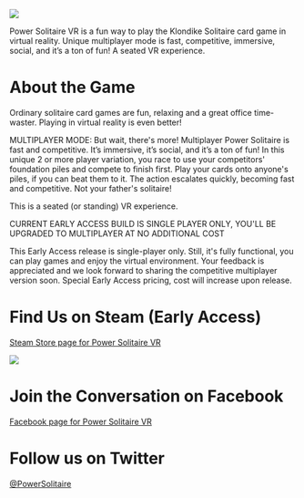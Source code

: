
![](banner4.png)

Power Solitaire VR is a fun way to play the Klondike Solitaire card game in virtual reality. 
Unique multiplayer mode is fast, competitive, immersive, social, and it’s a ton of fun! A seated VR experience.

# [](#header-1)About the Game
Ordinary solitaire card games are fun, relaxing and a great office time-waster. Playing in virtual reality is even better!

MULTIPLAYER MODE: But wait, there's more! Multiplayer Power Solitaire is fast and competitive. It’s immersive, 
it’s social, and it’s a ton of fun! In this unique 2 or more player variation, you race to use your competitors' 
foundation piles and compete to finish first. Play your cards onto anyone's piles, if you can beat them to it. 
The action escalates quickly, becoming fast and competitive. Not your father's solitaire! 

This is a seated (or standing) VR experience. 

CURRENT EARLY ACCESS BUILD IS SINGLE PLAYER ONLY, YOU'LL BE UPGRADED TO MULTIPLAYER AT NO ADDITIONAL COST

This Early Access release is single-player only. Still, it's fully functional, you can play games and enjoy the virtual environment. 
Your feedback is appreciated and we look forward to sharing the competitive multiplayer version soon. 
Special Early Access pricing, cost will increase upon release.

# [](#header-1)Find Us on Steam (Early Access)
[Steam Store page for Power Solitaire VR](http://store.steampowered.com/app/584850)

![](Logo_SteamEarlyAccess_Stacked.png)

# [](#header-1)Join the Conversation on Facebook
[Facebook page for Power Solitaire VR](https://www.facebook.com/powersolitairevr/)

# [](#header-1)Follow us on Twitter
[@PowerSolitaire](https://twitter.com/powersolitaire)
